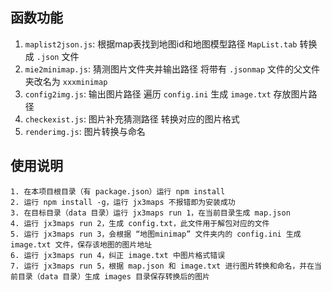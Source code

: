 ## 函数功能
1. `maplist2json.js`: 根据map表找到地图id和地图模型路径 `MapList.tab` 转换成 `.json` 文件
2. `mie2minimap.js`: 猜测图片文件夹并输出路径 将带有 `.jsonmap` 文件的父文件夹改名为 `xxxminimap`
3. `config2img.js`: 输出图片路径 遍历 `config.ini` 生成 `image.txt` 存放图片路径
4. `checkexist.js`: 图片补充猜测路径 转换对应的图片格式
5. `renderimg.js`: 图片转换与命名 

## 使用说明

```
1. 在本项目根目录（有 package.json）运行 npm install
2. 运行 npm install -g，运行 jx3maps 不报错即为安装成功
3. 在目标目录（data 目录）运行 jx3maps run 1，在当前目录生成 map.json
4. 运行 jx3maps run 2，生成 config.txt，此文件用于解包对应的文件
5. 运行 jx3maps run 3，会根据 “地图minimap” 文件夹内的 config.ini 生成 image.txt 文件，保存该地图的图片地址
6. 运行 jx3maps run 4，纠正 image.txt 中图片格式错误
7. 运行 jx3maps run 5，根据 map.json 和 image.txt 进行图片转换和命名，并在当前目录（data 目录）生成 images 目录保存转换后的图片
```